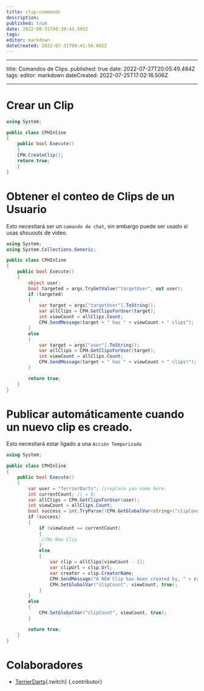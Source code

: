 ```yaml
---
title: clip-commands
description: 
published: true
date: 2022-08-31T00:39:43.595Z
tags: 
editor: markdown
dateCreated: 2022-07-31T00:41:56.092Z
---
```


- - -
title: Comandos de Clips. published: true date: 2022-07-27T20:05:49.484Z tags: editor: markdown dateCreated: 2022-07-25T17:02:16.506Z
- - -

# Crear un Clip
```cs
using System;

public class CPHInline
{
    public bool Execute()
    {
    CPH.CreateClip();
    return true;
    }
}
```

# Obtener el conteo de Clips de un Usuario
Esto necesitará ser un `comando de chat`, sin embargo puede ser usado si usas shououts de video.
```cs
using System;
using System.Collections.Generic;

public class CPHInline
{
    public bool Execute()
    {
        object user;
        bool targeted = args.TryGetValue("targetUser", out user);
        if (targeted)
        {
            var target = args["targetUser"].ToString();
            var allClips = CPH.GetClipsForUser(target);
            int viewCount = allClips.Count;
            CPH.SendMessage(target + " has " + viewCount + " clips");
        }
        else
        {
            var target = args["user"].ToString();
            var allClips = CPH.GetClipsForUser(target);
            int viewCount = allClips.Count;
            CPH.SendMessage(target + " has " + viewCount + " clips!");
        }

        return true;
    }
}
```

# Publicar automáticamente cuando un nuevo clip es creado.
Esto necesitará estar ligado a una `Acción Temporizada`
```cs
using System;

public class CPHInline
{
    public bool Execute()
    {
        var user = "TerrierDarts"; //replace you name here.
        int currentCount; // = 0;
        var allClips = CPH.GetClipsForUser(user);
        int viewCount = allClips.Count;
        bool success = int.TryParse((CPH.GetGlobalVar<string>("clipCount")), out currentCount);
        if (success)
        {
            if (viewCount == currentCount)
            {
             //No New Clip
            }
            else
            {
                var clip = allClips[viewCount - 1];
                var clipUrl = clip.Url;
                var creator = clip.CreatorName;
                CPH.SendMessage("A NEW Clip has been created by, " + creator + " " + clipUrl);
                CPH.SetGlobalVar("clipCount", viewCount, true);
            }
        }
        else
        {
            CPH.SetGlobalVar("clipCount", viewCount, true);
        }

        return true;
    }
}
```

# Colaboradores
- [TerrierDarts](https://www.twitch.tv/terrierdarts){.twitch}
{.contributor}

